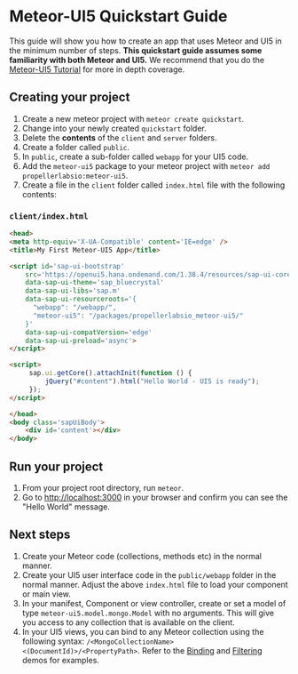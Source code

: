 # Meteor-UI5 Quickstart Guide
This guide will show you how to create an app that uses Meteor and UI5 in the minimum number of steps.  __This quickstart guide assumes some familiarity with both Meteor and UI5.__  We recommend that you do the [Meteor-UI5 Tutorial](/#/tutorial) for more in depth coverage.

## Creating your project
1. Create a new meteor project with `meteor create quickstart`.
1. Change into your newly created `quickstart` folder.
1. Delete the __contents__ of the `client` and `server` folders.
1. Create a folder called `public`.
1. In `public`, create a sub-folder called `webapp` for your UI5 code.
1. Add the `meteor-ui5` package to your meteor project with `meteor add propellerlabsio:meteor-ui5`.
1. Create a file in the `client` folder called `index.html` file with the following contents:

### `client/index.html`
```html
<head>
<meta http-equiv='X-UA-Compatible' content='IE=edge' />
<title>My First Meteor-UI5 App</title>

<script id='sap-ui-bootstrap'
    src='https://openui5.hana.ondemand.com/1.38.4/resources/sap-ui-core.js'
    data-sap-ui-theme='sap_bluecrystal'
    data-sap-ui-libs='sap.m'
    data-sap-ui-resourceroots='{
      "webapp": "/webapp/",
      "meteor-ui5": "/packages/propellerlabsio_meteor-ui5/"
    }'
    data-sap-ui-compatVersion='edge'
    data-sap-ui-preload='async'>
</script>

<script>
     sap.ui.getCore().attachInit(function () {
         jQuery("#content").html("Hello World - UI5 is ready");
     });
</script>

</head>
<body class='sapUiBody'>
    <div id='content'></div>
</body>
```

## Run your project
1. From your project root directory, run `meteor`.
1. Go to [http://localhost:3000](http://localhost:3000) in your browser and confirm you can see the "Hello World" message.

## Next steps
1. Create your Meteor code (collections, methods etc) in the normal manner.
1. Create your UI5 user interface code in the `public/webapp` folder in the normal manner. Adjust the above `index.html` file to load your component or main view.
1. In your manifest, Component or view controller, create or set a model of type  `meteor-ui5.model.mongo.Model` with no arguments.  This will give you access to any collection that is available on the client.
1. In your UI5 views, you can bind to any Meteor collection using the following syntax:
`/<MongoCollectionName><(DocumentId)>/<PropertyPath>`.  Refer to the [Binding](/#/demo/binding/) and [Filtering](/#/demo/filter) demos for examples.

